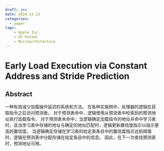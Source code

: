```yaml
---
draft: yes
date: 2024-12-13
categories:
  - paper
tags:
    - Apple Inc.
    - US Patent
    - Microarchitecture
---
```


# Early Load Execution via Constant Address and Stride Prediction

## Abstract

一种有效减少加载操作延迟的系统和方法。
在各种实施例中，处理器的逻辑在获取指令之后访问预测表。
对于预测表命中，逻辑使用从预测表中检索到的预测地址执行加载指令。
对于预测表未命中，当逻辑确定加载指令的地址并命中学习表时，且当学习表中存储的地址与确定的地址匹配时，逻辑更新置信度指示以指示更高的置信度。
当逻辑确定存储在学习表的给定表条目中的置信度指示达到阈值时，逻辑在预测表中分配存储在给定条目中的信息。
因此，在下一次查找预测表时，预测地址可用。

